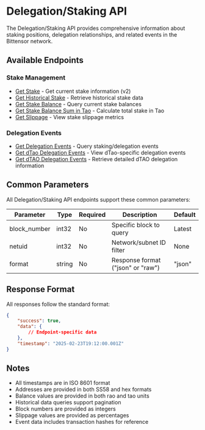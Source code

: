 # Delegation/Staking API

The Delegation/Staking API provides comprehensive information about staking positions, delegation relationships, and related events in the Bittensor network.

## Available Endpoints

### Stake Management
- [Get Stake](get-stake.md) - Get current stake information (v2)
- [Get Historical Stake](get-historical-stake.md) - Retrieve historical stake data
- [Get Stake Balance](get-stake-balance.md) - Query current stake balances
- [Get Stake Balance Sum in Tao](get-stake-balance-sum.md) - Calculate total stake in Tao
- [Get Slippage](get-slippage.md) - View stake slippage metrics

### Delegation Events
- [Get Delegation Events](get-delegation-events.md) - Query staking/delegation events
- [Get dTao Delegation Events](get-dtao-delegation-events.md) - View dTao-specific delegation events
- [Get dTAO Delegation Events](dtao-delegation-events.md) - Retrieve detailed dTAO delegation information

## Common Parameters

All Delegation/Staking API endpoints support these common parameters:

| Parameter | Type | Required | Description | Default |
|-----------|------|----------|-------------|---------|
| block_number | int32 | No | Specific block to query | Latest |
| netuid | int32 | No | Network/subnet ID filter | None |
| format | string | No | Response format ("json" or "raw") | "json" |

## Response Format

All responses follow the standard format:

```json
{
    "success": true,
    "data": {
        // Endpoint-specific data
    },
    "timestamp": "2025-02-23T19:12:00.001Z"
}
```

## Notes

- All timestamps are in ISO 8601 format
- Addresses are provided in both SS58 and hex formats
- Balance values are provided in both rao and tao units
- Historical data queries support pagination
- Block numbers are provided as integers
- Slippage values are provided as percentages
- Event data includes transaction hashes for reference 